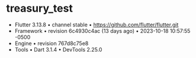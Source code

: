 # treasury_test

- Flutter 3.13.8 • channel stable • https://github.com/flutter/flutter.git
- Framework • revision 6c4930c4ac (13 days ago) • 2023-10-18 10:57:55 -0500
- Engine • revision 767d8c75e8
- Tools • Dart 3.1.4 • DevTools 2.25.0